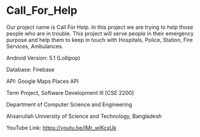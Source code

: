 # Call_For_Help

Our project name is Call For Help. In this project we are trying to help those people who are in trouble. This project will serve people in their 
emergency purpose and help them to keep in touch with Hospitals, Police, Station, Fire Services, Ambulances.

Android Version: 5.1 (Lollipop)

Database: Firebase

API: Google Maps Places API

Term Project, Software Development III [CSE 2200]

Department of Computer Science and Engineering

Ahsanullah University of Science and Technology, Bangladesh

YouTube Link: https://youtu.be/IMr_wlKcxUk
